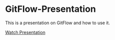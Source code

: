# GitFlow-Presentation

This is a presentation on GitFlow and how to use it.

[Watch Presentation](https://mobiosolutions.github.io/git-flow/)
